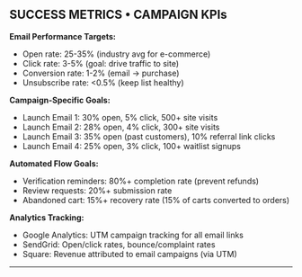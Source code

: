 ## SUCCESS METRICS • CAMPAIGN KPIs

**Email Performance Targets:**

- Open rate: 25-35% (industry avg for e-commerce)
- Click rate: 3-5% (goal: drive traffic to site)
- Conversion rate: 1-2% (email → purchase)
- Unsubscribe rate: <0.5% (keep list healthy)

**Campaign-Specific Goals:**

- Launch Email 1: 30% open, 5% click, 500+ site visits
- Launch Email 2: 28% open, 4% click, 300+ site visits
- Launch Email 3: 35% open (past customers), 10% referral link clicks
- Launch Email 4: 25% open, 3% click, 100+ waitlist signups

**Automated Flow Goals:**

- Verification reminders: 80%+ completion rate (prevent refunds)
- Review requests: 20%+ submission rate
- Abandoned cart: 15%+ recovery rate (15% of carts converted to orders)

**Analytics Tracking:**

- Google Analytics: UTM campaign tracking for all email links
- SendGrid: Open/click rates, bounce/complaint rates
- Square: Revenue attributed to email campaigns (via UTM)

---

